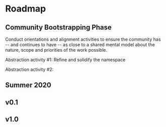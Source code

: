# Roadmap

## Community Bootstrapping Phase

Conduct orientations and alignment activities to ensure the community has -- and continues to have -- as close to a shared mental model about the nature, scope and priorities of the work possible.

Abstraction activity \#1: Refine and solidify the namespace

Abstraction activity \#2: 



## Summer 2020



## v0.1



## v1.0

